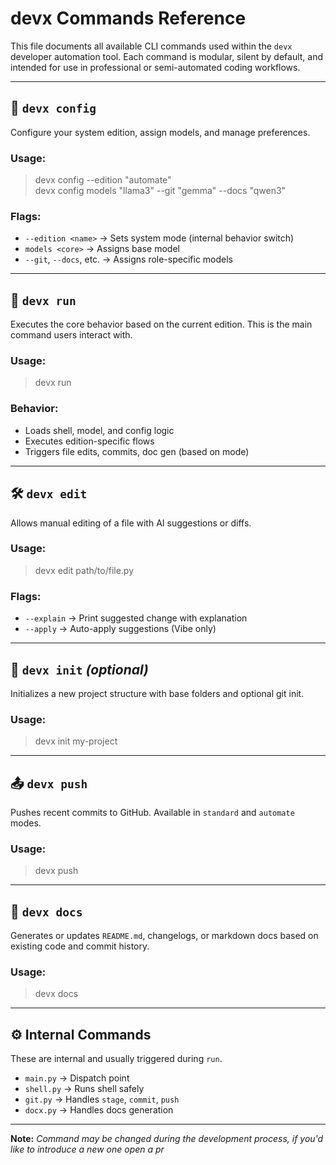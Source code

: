 # devx Commands Reference

This file documents all available CLI commands used within the `devx` developer automation tool. Each command is modular, silent by default, and intended for use in professional or semi-automated coding workflows.

---

## 🔧 `devx config`

Configure your system edition, assign models, and manage preferences.

### Usage:
> devx config --edition "automate"  
> devx config models "llama3" --git "gemma" --docs "qwen3"

### Flags:
- `--edition <name>` → Sets system mode (internal behavior switch)
- `models <core>` → Assigns base model
- `--git`, `--docs`, etc. → Assigns role-specific models

---

## 🚀 `devx run`

Executes the core behavior based on the current edition. This is the main command users interact with.

### Usage:
> devx run

### Behavior:
- Loads shell, model, and config logic
- Executes edition-specific flows
- Triggers file edits, commits, doc gen (based on mode)

---

## 🛠️ `devx edit`

Allows manual editing of a file with AI suggestions or diffs.

### Usage:
> devx edit path/to/file.py

### Flags:
- `--explain` → Print suggested change with explanation
- `--apply` → Auto-apply suggestions (Vibe only)

---

## 🌱 `devx init` *(optional)*

Initializes a new project structure with base folders and optional git init.

### Usage:
> devx init my-project

---

## 📤 `devx push`

Pushes recent commits to GitHub. Available in `standard` and `automate` modes.

### Usage:
> devx push

---

## 🧠 `devx docs`

Generates or updates `README.md`, changelogs, or markdown docs based on existing code and commit history.

### Usage:
> devx docs

---

## ⚙️ Internal Commands

These are internal and usually triggered during `run`.

- `main.py` → Dispatch point
- `shell.py` → Runs shell safely
- `git.py` → Handles `stage`, `commit`, `push`
- `docx.py` → Handles docs generation

---

**Note:** *Command may be changed during the development process, if you'd like to introduce a new one open a pr*